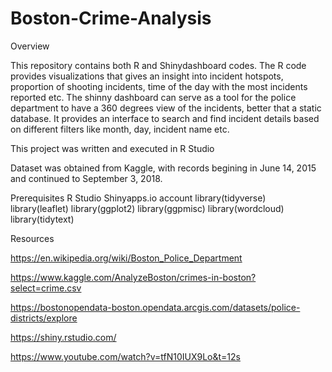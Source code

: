 # Boston-Crime-Analysis

Overview

This repository contains both R and Shinydashboard codes. The R code provides visualizations that gives an insight into incident hotspots, proportion of shooting incidents, time of the day with the most incidents reported etc. The shinny dashboard can serve as a tool for the police department to have a 360 degrees view of the incidents, better that a static database. It provides an interface to search and find incident details based on different filters like month, day, incident name etc. 

This project was written and executed in R Studio

Dataset was obtained from Kaggle, with records begining in June 14, 2015 and continued to September 3, 2018.



Prerequisites
R Studio
Shinyapps.io account
library(tidyverse)
library(leaflet)
library(ggplot2)
library(ggpmisc)
library(wordcloud)
library(tidytext)



Resources

https://en.wikipedia.org/wiki/Boston_Police_Department

https://www.kaggle.com/AnalyzeBoston/crimes-in-boston?select=crime.csv

https://bostonopendata-boston.opendata.arcgis.com/datasets/police-districts/explore

https://shiny.rstudio.com/

https://www.youtube.com/watch?v=tfN10IUX9Lo&t=12s

